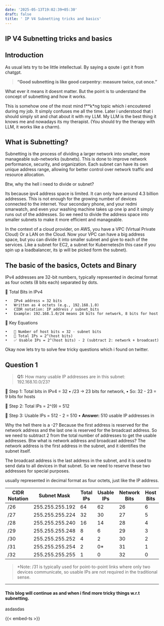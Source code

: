 ```yaml
---
date: '2025-05-13T19:02:39+05:30'
draft: false
title: ' IP V4 Subnetting tricks and basics'
---
```


## IP V4 Subnetting tricks and basics

## Introduction

 As usual lets try to be little intellectual. By saying a qoute i got it from chatgpt.
> **“Good subnetting is like good carpentry: measure twice, cut once.”**

What ever it means it doesnt matter. But the point is to understand the concept of subnetting and how it works.


This is somehow one of the most mind f**k*ng topic which i encoutered during my job. It simply confuses me all the time. Later i understood that i should simply sit and chat about it with my LLM. My LLM is the best thing it knows me and nowadays its my therapist. (You should try the therapy with LLM, it works like a charm).

## What is Subnetting?

Subnetting is the process of dividing a larger network into smaller, more manageable sub-networks (subnets). This is done to improve network performance, security, and organization. Each subnet can have its own unique address range, allowing for better control over network traffic and resource allocation.

Btw, why the hell i need to divide or subnet?

Its because ipv4 address space is limited. It can only have around 4.3 billion addresses. This is not enough for the growing number of devices connected to the internet. Your secondary phone, and your redmi smarwatch, and even your washing machine takes up one ip and it simply runs out of the addresses. So we need to divide the address space into smaller subnets to make it more efficient and manageable. 

In the context of a cloud provider, on AWS, you have a VPC (Virtual Private Cloud) Or a LAN on the Cloud. Now your VPC can have a big address space, but you can divide it into smaller subnet and give to each of the services. Like a subnet for EC2, a subnet for Kubernetes(In this case if you spin up a loadbalancer, its ip will be picked form the subnet).

## The basic of the basics, Octets and Binary
IPv4 addresses are 32-bit numbers, typically represented in decimal format as four octets (8 bits each) separated by dots.

🔢 Total Bits in IPv4

	•	IPv4 address = 32 bits
	•	Written as 4 octets (e.g., 192.168.1.0)
	•	CIDR notation: IP_address / subnet_bits
	•	Example: 192.168.1.0/24 means 24 bits for network, 8 bits for host


🧮 Key Equations

	•	🧠 Number of host bits = 32 - subnet bits
	•	🔢 Total IPs = 2^(host bits)
	•	✅ Usable IPs = 2^(host bits) - 2 (subtract 2: network + broadcast)

Okay now lets try to solve few tricky questions which i found on twitter.

## Question 1
> **Q1:** How many usable IP addresses are in this subnet: 192.168.10.0/23?

🧠 Step 1: Total bits in IPv4 = 32
	•	/23 → 23 bits for network,
	•	So: 32 - 23 = 9 bits for hosts

🧠 Step 2: Total IPs = 2^(9) = 512

🧠 Step 3: Usable IPs = 512 - 2 = 510
    •	**Answer:** 510 usable IP addresses in

Why the hell there is a -2? Because the first address is reserved for the network address and the last one is reserved for the broadcast address. So we need to subtract 2 from the total number of addresses to get the usable addresses. Btw what is network address and broadcast address?
The network address is the first address in the subnet, and it identifies the subnet itself. 

The broadcast address is the last address in the subnet, and it is used to send data to all devices in that subnet. So we need to reserve these two addresses for special purposes.

 usually represented in decimal format as four octets, just like the IP address.

| CIDR Notation | Subnet Mask       | Total IPs | Usable IPs | Network Bits | Host Bits |
|---------------|-------------------|-----------|------------|--------------|-----------|
| /26           | 255.255.255.192  | 64        | 62         | 26           | 6         |
| /27           | 255.255.255.224  | 32        | 30         | 27           | 5         |
| /28           | 255.255.255.240  | 16        | 14         | 28           | 4         |
| /29           | 255.255.255.248  | 8         | 6          | 29           | 3         |
| /30           | 255.255.255.252  | 4         | 2          | 30           | 2         |
| /31           | 255.255.255.254  | 2         | 0*         | 31           | 1         |
| /32           | 255.255.255.255  | 1         | 0          | 32           | 0         |

> *Note: /31 is typically used for point-to-point links where only two devices communicate, so usable IPs are not required in the traditional sense.

---
#### This blog will continue as and when i find more tricky things w.r.t subnetting.
asdasdas

{{< embed-ts >}}
